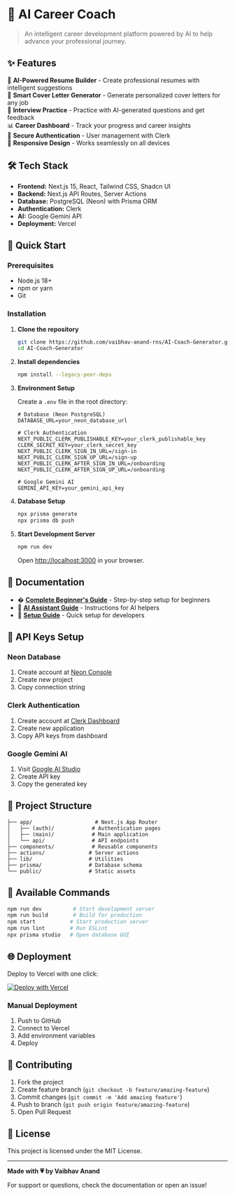 # 🚀 AI Career Coach

> An intelligent career development platform powered by AI to help advance your professional journey.

<!-- Deployment Fix: Updated DATABASE_URL with complete Neon connection string -->

## ✨ Features

🤖 **AI-Powered Resume Builder** - Create professional resumes with intelligent suggestions  
📝 **Smart Cover Letter Generator** - Generate personalized cover letters for any job  
🎤 **Interview Practice** - Practice with AI-generated questions and get feedback  
📊 **Career Dashboard** - Track your progress and career insights  
🔐 **Secure Authentication** - User management with Clerk  
📱 **Responsive Design** - Works seamlessly on all devices  

## 🛠 Tech Stack

- **Frontend:** Next.js 15, React, Tailwind CSS, Shadcn UI
- **Backend:** Next.js API Routes, Server Actions
- **Database:** PostgreSQL (Neon) with Prisma ORM
- **Authentication:** Clerk
- **AI:** Google Gemini API
- **Deployment:** Vercel

## 🚀 Quick Start

### Prerequisites
- Node.js 18+ 
- npm or yarn
- Git

### Installation

1. **Clone the repository**
   ```bash
   git clone https://github.com/vaibhav-anand-rns/AI-Coach-Generator.git
   cd AI-Coach-Generator
   ```

2. **Install dependencies**
   ```bash
   npm install --legacy-peer-deps
   ```

3. **Environment Setup**
   
   Create a `.env` file in the root directory:
   ```env
   # Database (Neon PostgreSQL)
   DATABASE_URL=your_neon_database_url
   
   # Clerk Authentication
   NEXT_PUBLIC_CLERK_PUBLISHABLE_KEY=your_clerk_publishable_key
   CLERK_SECRET_KEY=your_clerk_secret_key
   NEXT_PUBLIC_CLERK_SIGN_IN_URL=/sign-in
   NEXT_PUBLIC_CLERK_SIGN_UP_URL=/sign-up
   NEXT_PUBLIC_CLERK_AFTER_SIGN_IN_URL=/onboarding
   NEXT_PUBLIC_CLERK_AFTER_SIGN_UP_URL=/onboarding
   
   # Google Gemini AI
   GEMINI_API_KEY=your_gemini_api_key
   ```

4. **Database Setup**
   ```bash
   npx prisma generate
   npx prisma db push
   ```

5. **Start Development Server**
   ```bash
   npm run dev
   ```

   Open [http://localhost:3000](http://localhost:3000) in your browser.

## 📖 Documentation

- � **[Complete Beginner's Guide](./COMPLETE_BEGINNER_GUIDE.md)** - Step-by-step setup for beginners
- 🤖 **[AI Assistant Guide](./COPILOT_INSTRUCTION_GUIDE.md)** - Instructions for AI helpers
- 🚀 **[Setup Guide](./SETUP_GUIDE.md)** - Quick setup for developers

## 🔑 API Keys Setup

### Neon Database
1. Create account at [Neon Console](https://console.neon.tech/)
2. Create new project
3. Copy connection string

### Clerk Authentication  
1. Create account at [Clerk Dashboard](https://dashboard.clerk.com/)
2. Create new application
3. Copy API keys from dashboard

### Google Gemini AI
1. Visit [Google AI Studio](https://makersuite.google.com/app/apikey)
2. Create API key
3. Copy the generated key

## 📁 Project Structure

```
├── app/                    # Next.js App Router
│   ├── (auth)/            # Authentication pages
│   ├── (main)/            # Main application
│   └── api/               # API endpoints
├── components/            # Reusable components
├── actions/              # Server actions
├── lib/                  # Utilities
├── prisma/               # Database schema
└── public/               # Static assets
```

## 🎯 Available Commands

```bash
npm run dev          # Start development server
npm run build        # Build for production
npm start           # Start production server
npm run lint        # Run ESLint
npx prisma studio   # Open database GUI
```

## 🌐 Deployment

Deploy to Vercel with one click:

[![Deploy with Vercel](https://vercel.com/button)](https://vercel.com/new/clone?repository-url=https://github.com/vaibhav-anand-rns/AI-Coach-Generator)

### Manual Deployment
1. Push to GitHub
2. Connect to Vercel
3. Add environment variables
4. Deploy

## 🤝 Contributing

1. Fork the project
2. Create feature branch (`git checkout -b feature/amazing-feature`)
3. Commit changes (`git commit -m 'Add amazing feature'`)
4. Push to branch (`git push origin feature/amazing-feature`)
5. Open Pull Request

## 📄 License

This project is licensed under the MIT License.

---

**Made with 💗 by Vaibhav Anand**

For support or questions, check the documentation or open an issue!
